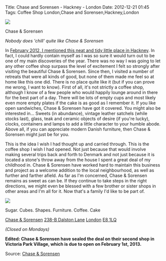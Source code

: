 Title: Chase and Sorensen - Hackney - London
Date: 2012-12-21 01:45
Tags: Coffee Shop London,Chase and Sorensen,Hackney,London

![](/images/ChaseAndSorensenHackneyLdn.jpg)

Chase & Sorensen

*Nobody does 'chill' quite like Chase & Sorensen*

In
[February 2012, I mentioned this neat and tidy little place in Hackney](http://intotheglorybox.com/contain-control-contentment.html). In
fact, I could hardly contain myself as I was so sure it would turn out
to be one of my main discoveries of the year. There was no way I was
going to let any other coffee shop surpass the level of excitement I
felt so strongly after visiting the beautiful Chase & Sorensen. Since
then, I visited a number of retreats that were all kinds of good, but
none of them made me feel so at home like this one did. There is no
place quite like it (but if you can prove me wrong, I want to
know). First of all, it's not strictly a coffee shop, although I know
of a few people who would happily lounge around in there for the best
part of a day. There will be lots of empty cups and most likely even
more empty plates if the cake is as good as I remember it. If you like
open sandwiches, Chase & Sorensen have got it covered. You might also
be interested in... Sweets (in abundance), vintage leather satchels
(while stocks last), glass, teak and ceramic objects of desire (if
you're lucky), clocks, containers and lamps to add a little character
to your humble abode. Above all, if you can appreciate modern Danish
furniture, then Chase & Sorensen might just be for you.

This is the idea I wish I had thought up and carried through. This is
the coffee shop I wish I had opened. Not just because that would
involve making several trips back and forth to Denmark and not just
because it is located a stone's throw away from the house I spent a
great deal of my childhood in. Chase & Sorensen have worked hard to
maintain this business and project as a welcome addition to the local
neighbourhood, as well as further and farther afield. As far as I'm
concerned, Chase & Sorensen remains as sweet as can be. If they
continue to take steps in the right directions, we might even be
blessed with a few brother or sister shops in other areas and I'm all
for it. Now that's a family I'd like to be part of.

![](/images/ChaseAndSorensenHackney.jpg)

Sugar. Cubes. Shapes. Furniture. Coffee. Cake

[Chase & Sorensen](http://www.chaseandsorensen.com/)
[238-B Dalston Lane](http://www.chaseandsorensen.com/)
[London](http://www.chaseandsorensen.com/)
[E8 1LQ](http://www.chaseandsorensen.com/)

*(Closed on Mondays)*

**Edited: Chase & Sorensen have sealed the deal on their second shop in Victoria Park Village, which is due to open on February 1st, 2013.**

Source: [Chase & Sorensen](http://www.chaseandsorensen.com/)
